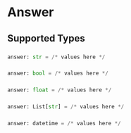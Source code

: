 # Answer


## Supported Types

### 

```python
answer: str = /* values here */
```

### 

```python
answer: bool = /* values here */
```

### 

```python
answer: float = /* values here */
```

### 

```python
answer: List[str] = /* values here */
```

### 

```python
answer: datetime = /* values here */
```

